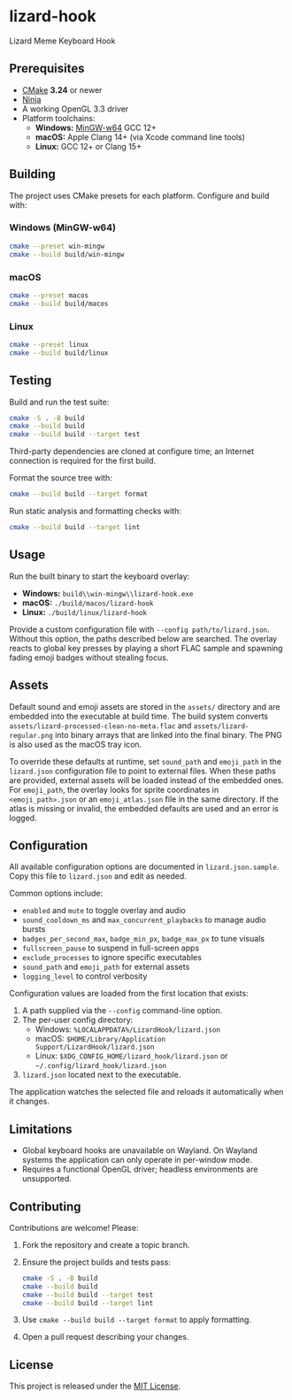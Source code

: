 # lizard-hook
Lizard Meme Keyboard Hook

## Prerequisites

- [CMake](https://cmake.org/) **3.24** or newer
- [Ninja](https://ninja-build.org/)
- A working OpenGL 3.3 driver
- Platform toolchains:
  - **Windows:** [MinGW-w64](https://mingw-w64.org/) GCC 12+
  - **macOS:** Apple Clang 14+ (via Xcode command line tools)
  - **Linux:** GCC 12+ or Clang 15+

## Building

The project uses CMake presets for each platform. Configure and build with:

### Windows (MinGW-w64)

```sh
cmake --preset win-mingw
cmake --build build/win-mingw
```

### macOS

```sh
cmake --preset macos
cmake --build build/macos
```

### Linux

```sh
cmake --preset linux
cmake --build build/linux
```

## Testing

Build and run the test suite:

```sh
cmake -S . -B build
cmake --build build
cmake --build build --target test
```

Third-party dependencies are cloned at configure time; an Internet connection is required for the first build.

Format the source tree with:

```sh
cmake --build build --target format
```

Run static analysis and formatting checks with:

```sh
cmake --build build --target lint
```

## Usage

Run the built binary to start the keyboard overlay:

- **Windows:** `build\\win-mingw\\lizard-hook.exe`
- **macOS:** `./build/macos/lizard-hook`
- **Linux:** `./build/linux/lizard-hook`

Provide a custom configuration file with `--config path/to/lizard.json`. Without
this option, the paths described below are searched. The overlay reacts to
global key presses by playing a short FLAC sample and spawning fading emoji
badges without stealing focus.

## Assets

Default sound and emoji assets are stored in the `assets/` directory and are
embedded into the executable at build time. The build system converts
`assets/lizard-processed-clean-no-meta.flac` and `assets/lizard-regular.png`
into binary arrays that are linked into the final binary. The PNG is also used
as the macOS tray icon.

To override these defaults at runtime, set `sound_path` and `emoji_path` in the
`lizard.json` configuration file to point to external files. When these paths
are provided, external assets will be loaded instead of the embedded ones. For
`emoji_path`, the overlay looks for sprite coordinates in `<emoji_path>.json` or
an `emoji_atlas.json` file in the same directory. If the atlas is missing or
invalid, the embedded defaults are used and an error is logged.

## Configuration

All available configuration options are documented in `lizard.json.sample`.
Copy this file to `lizard.json` and edit as needed.

Common options include:

- `enabled` and `mute` to toggle overlay and audio
- `sound_cooldown_ms` and `max_concurrent_playbacks` to manage audio bursts
- `badges_per_second_max`, `badge_min_px`, `badge_max_px` to tune visuals
- `fullscreen_pause` to suspend in full-screen apps
- `exclude_processes` to ignore specific executables
- `sound_path` and `emoji_path` for external assets
- `logging_level` to control verbosity

Configuration values are loaded from the first location that exists:

1. A path supplied via the `--config` command-line option.
2. The per-user config directory:
   - Windows: `%LOCALAPPDATA%/LizardHook/lizard.json`
   - macOS: `$HOME/Library/Application Support/LizardHook/lizard.json`
   - Linux: `$XDG_CONFIG_HOME/lizard_hook/lizard.json` or `~/.config/lizard_hook/lizard.json`
3. `lizard.json` located next to the executable.

The application watches the selected file and reloads it automatically when it changes.

## Limitations

- Global keyboard hooks are unavailable on Wayland. On Wayland systems the
  application can only operate in per-window mode.
- Requires a functional OpenGL driver; headless environments are unsupported.

## Contributing

Contributions are welcome! Please:

1. Fork the repository and create a topic branch.
2. Ensure the project builds and tests pass:

   ```sh
   cmake -S . -B build
   cmake --build build
   cmake --build build --target test
   cmake --build build --target lint
   ```

3. Use `cmake --build build --target format` to apply formatting.
4. Open a pull request describing your changes.

## License

This project is released under the [MIT License](license.md).
